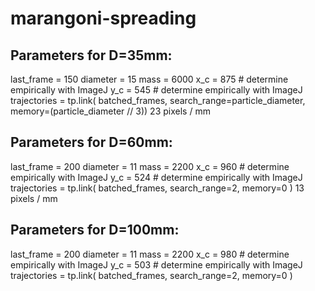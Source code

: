 # marangoni-spreading


## Parameters for D=35mm:
last_frame = 150
diameter = 15
mass = 6000
x_c = 875 # determine empirically with ImageJ
y_c = 545 # determine empirically with ImageJ
trajectories = tp.link(
        batched_frames, search_range=particle_diameter, memory=(particle_diameter // 3))
23 pixels / mm

## Parameters for D=60mm:
last_frame = 200
diameter = 11
mass = 2200
x_c = 960 # determine empirically with ImageJ
y_c = 524 # determine empirically with ImageJ
trajectories = tp.link(
        batched_frames, search_range=2, memory=0 )
13 pixels / mm

## Parameters for D=100mm:
last_frame = 200
diameter = 11
mass = 2200
x_c = 980 # determine empirically with ImageJ
y_c = 503 # determine empirically with ImageJ
trajectories = tp.link(
        batched_frames, search_range=2, memory=0 )